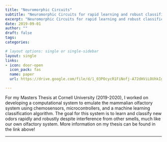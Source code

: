 ```yaml
---
title: "Neuromorphic Circuits"
subtitle: "Neuromorphic Circuits for rapid learning and robust classification of olfactory signals"
excerpt: "Neuromorphic Circuits for rapid learning and robust classification of olfactory signals"
date: 2019-09-01
author: ""
draft: false
tags:
categories:

# layout options: single or single-sidebar
layout: single
links:
- icon: door-open
  icon_pack: fas
  name: paper
  url: https://drive.google.com/file/d/1_03POcycR1FiNofj-A72dHViLOUhkIgr/view?usp=sharing

---
```


For my Masters Thesis at Cornell University (2019-2020), I worked on developing a computational system to emulate the mammalian olfactory system using chemosensors, microcontrollers, and a machine learning classification algorithm. The goal for this system is to learn and classify new odors rapidly and robustly despite interference from other smells, much like our own olfactory system. More information on my thesis can be found in the link above! 

---
